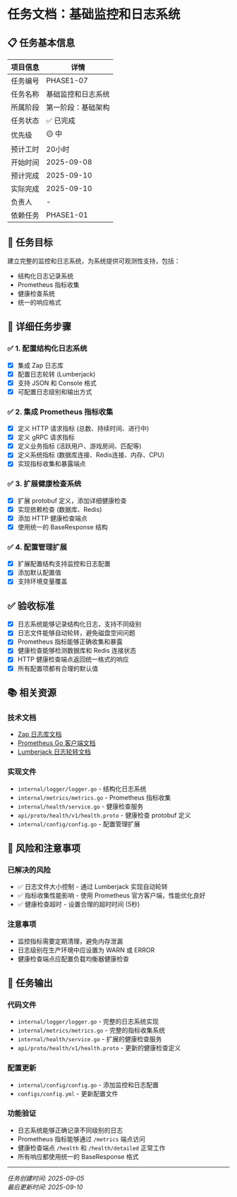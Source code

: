 ﻿# 任务文档：基础监控和日志系统

## 📋 任务基本信息

| 项目信息 | 详情 |
|---------|------|
| 任务编号 | PHASE1-07 |
| 任务名称 | 基础监控和日志系统 |
| 所属阶段 | 第一阶段：基础架构 |
| 任务状态 | ✅ 已完成 |
| 优先级 | 🟡 中 |
| 预计工时 | 20小时 |
| 开始时间 | 2025-09-08 |
| 预计完成 | 2025-09-10 |
| 实际完成 | 2025-09-10 |
| 负责人 | - |
| 依赖任务 | PHASE1-01 |

## 🎯 任务目标

建立完整的监控和日志系统，为系统提供可观测性支持，包括：
- 结构化日志记录系统
- Prometheus 指标收集
- 健康检查系统
- 统一的响应格式

## 📝 详细任务步骤

### ✅ 1. 配置结构化日志系统
- [x] 集成 Zap 日志库
- [x] 配置日志轮转 (Lumberjack)
- [x] 支持 JSON 和 Console 格式
- [x] 可配置日志级别和输出方式

### ✅ 2. 集成 Prometheus 指标收集
- [x] 定义 HTTP 请求指标 (总数、持续时间、进行中)
- [x] 定义 gRPC 请求指标
- [x] 定义业务指标 (活跃用户、游戏房间、匹配等)
- [x] 定义系统指标 (数据库连接、Redis连接、内存、CPU)
- [x] 实现指标收集和暴露端点

### ✅ 3. 扩展健康检查系统
- [x] 扩展 protobuf 定义，添加详细健康检查
- [x] 实现依赖检查 (数据库、Redis)
- [x] 添加 HTTP 健康检查端点
- [x] 使用统一的 BaseResponse 结构

### ✅ 4. 配置管理扩展
- [x] 扩展配置结构支持监控和日志配置
- [x] 添加默认配置值
- [x] 支持环境变量覆盖

## ✅ 验收标准

- [x] 日志系统能够记录结构化日志，支持不同级别
- [x] 日志文件能够自动轮转，避免磁盘空间问题
- [x] Prometheus 指标能够正确收集和暴露
- [x] 健康检查能够检测数据库和 Redis 连接状态
- [x] HTTP 健康检查端点返回统一格式的响应
- [x] 所有配置项都有合理的默认值

## 📚 相关资源

### 技术文档
- [Zap 日志库文档](https://pkg.go.dev/go.uber.org/zap)
- [Prometheus Go 客户端文档](https://pkg.go.dev/github.com/prometheus/client_golang)
- [Lumberjack 日志轮转文档](https://pkg.go.dev/gopkg.in/natefinch/lumberjack.v2)

### 实现文件
- `internal/logger/logger.go` - 结构化日志系统
- `internal/metrics/metrics.go` - Prometheus 指标收集
- `internal/health/service.go` - 健康检查服务
- `api/proto/health/v1/health.proto` - 健康检查 protobuf 定义
- `internal/config/config.go` - 配置管理扩展

## 🚨 风险和注意事项

### 已解决的风险
- ✅ 日志文件大小控制 - 通过 Lumberjack 实现自动轮转
- ✅ 指标收集性能影响 - 使用 Prometheus 官方客户端，性能优化良好
- ✅ 健康检查超时 - 设置合理的超时时间 (5秒)

### 注意事项
- 监控指标需要定期清理，避免内存泄漏
- 日志级别在生产环境中应设置为 WARN 或 ERROR
- 健康检查端点应配置负载均衡器健康检查

## 📄 任务输出

### 代码文件
- `internal/logger/logger.go` - 完整的日志系统实现
- `internal/metrics/metrics.go` - 完整的指标收集系统
- `internal/health/service.go` - 扩展的健康检查服务
- `api/proto/health/v1/health.proto` - 更新的健康检查定义

### 配置更新
- `internal/config/config.go` - 添加监控和日志配置
- `configs/config.yml` - 更新配置文件

### 功能验证
- 日志系统能够正确记录不同级别的日志
- Prometheus 指标能够通过 `/metrics` 端点访问
- 健康检查端点 `/health` 和 `/health/detailed` 正常工作
- 所有响应都使用统一的 BaseResponse 格式

---

*任务创建时间: 2025-09-05*  
*最后更新时间: 2025-09-10*
